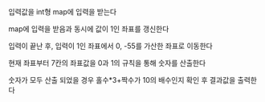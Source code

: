 입력값을 int형 map에 입력을 받는다

map에 입력을 받음과 동시에 값이 1인 좌표를 갱신한다

입력이 끝난 후, 입력이 1인 좌표에서 0, -55를 가산한 좌표로 이동한다

현재 좌표부터 7칸의 좌표값을 0과 1의 규칙을 통해 숫자를 산출한다

숫자가 모두 산출 되었을 경우 홀수*3+짝수가 10의 배수인지 확인 후 결과값을 출력한다
